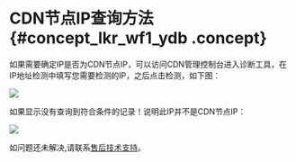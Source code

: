 # CDN节点IP查询方法 {#concept_lkr_wf1_ydb .concept}

如果需要确定IP是否为CDN节点IP，可以访问CDN管理控制台进入诊断工具，在IP地址检测中填写您需要检测的IP，之后点击检测，如下图：

![](http://static-aliyun-doc.oss-cn-hangzhou.aliyuncs.com/assets/img/5378/3965_zh-CN.png)

如果显示没有查询到符合条件的记录！说明此IP并不是CDN节点IP：

![](http://static-aliyun-doc.oss-cn-hangzhou.aliyuncs.com/assets/img/5378/3966_zh-CN.png)

如问题还未解决,请联系[售后技术支持](https://selfservice.console.aliyun.com/ticket/createIndex.htm)。

